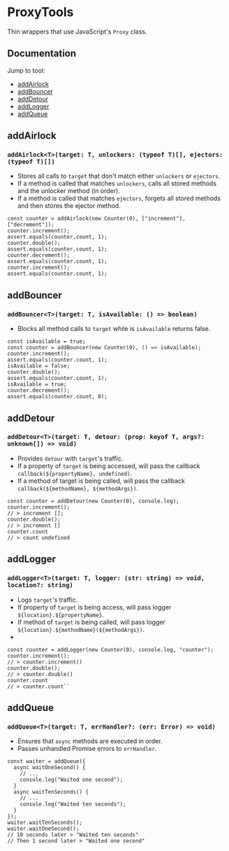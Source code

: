 # ProxyTools

Thin wrappers that use JavaScript's `Proxy` class.

## Documentation
Jump to tool:
- [addAirlock](#addairlock)
- [addBouncer](#addbouncer)
- [addDetour](#adddetour)
- [addLogger](#addlogger)
- [addQueue](#addqueue)

## addAirlock

### `addAirlock<T>(target: T, unlockers: (typeof T)[], ejectors: (typeof T)[])`
- Stores all calls to `target` that don't match either `unlockers` or `ejectors`.
- If a method is called that matches `unlockers`, calls all stored methods and the unlocker method (in order).
- If a method is called that matches `ejectors`, forgets all stored methods and then stores the ejector method.
```
const counter = addAirlock(new Counter(0), ["increment"], ["decrement"]);
counter.increment();
assert.equals(counter.count, 1);
counter.double();
assert.equals(counter.count, 1);
counter.decrement();
assert.equals(counter.count, 1);
counter.increment();
assert.equals(counter.count, 1);
```

## addBouncer

### `addBouncer<T>(target: T, isAvailable: () => boolean)`

- Blocks all method calls to `target` while is `isAvailable` returns false.

```
const isAvailable = true;
const counter = addBouncer(new Counter(0), () => isAvailable);
counter.increment();
assert.equals(counter.count, 1);
isAvailable = false;
counter.double();
assert.equals(counter.count, 1);
isAvailable = true;
counter.decrement();
assert.equals(counter.count, 0);
```

## addDetour

### `addDetour<T>(target: T, detour: (prop: keyof T, args?: unknown[]) => void)`

- Provides `detour` with `target`'s traffic.
- If a property of `target` is being accessed, will pass the callback `callback(${propertyName}, undefined)`.
- If a method of target is being called, will pass the callback `callback(${methodName}, ${methodArgs})`.

```
const counter = addDetour(new Counter(0), console.log);
counter.increment();
// > increment [];
counter.double();
// > increment []
counter.count
// > count undefined
```

## addLogger

### `addLogger<T>(target: T, logger: (str: string) => void, location?: string)`

- Logs `target`'s traffic.
- If property of `target` is being access, will pass logger `${location}.${propertyName}`.
- If method of `target` is being called, will pass logger `${location}.${methodName}(${methodArgs})`.
- 
```
const counter = addLogger(new Counter(0), console.log, "counter");
counter.increment();
// > counter.increment()
counter.double();
// > counter.double()
counter.count
// > counter.count``
```

## addQueue

### `addQueue<T>(target: T, errHandler?: (err: Error) => void)`

- Ensures that `async` methods are executed in order.
- Passes unhandled Promise errors to `errHandler`.

```
const waiter = addQueue({
  async waitOneSecond() { 
    // ...
    console.log("Waited one second");
  }
  async waitTenSeconds() {
    // ...
    console.log("Waited ten seconds");
  }
});
waiter.waitTenSeconds();
waiter.waitOneSecond();
// 10 seconds later > "Waited ten seconds"
// Then 1 second later > "Waited one second"
```
